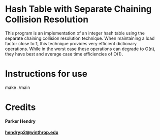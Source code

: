 # Hash Table with Separate Chaining Collision Resolution
This program is an implementation of an integer hash table using the separate chaining collision resolution technique. When maintaining a load factor close to 1, this technique provides very efficient dictionary operations. While in the worst case these operations can degrade to O(n), they have best and average case time efficiencies of O(1).
# Instructions for use
make
./main
# Credits
#### Parker Hendry
#### hendryp2@winthrop.edu
